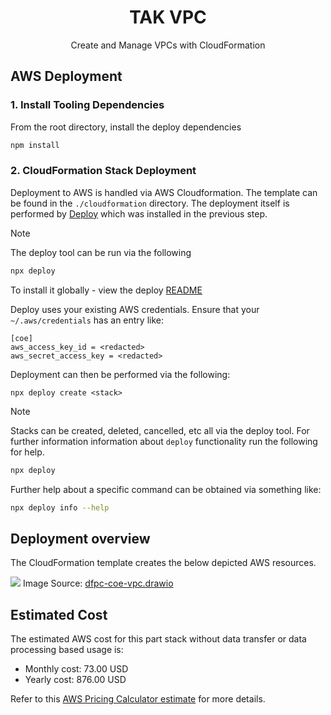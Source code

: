 <h1 align=center>TAK VPC</h1>

<p align=center>Create and Manage VPCs with CloudFormation</p>

## AWS Deployment

### 1. Install Tooling Dependencies

From the root directory, install the deploy dependencies

```sh
npm install
```

### 2. CloudFormation Stack Deployment
Deployment to AWS is handled via AWS Cloudformation. The template can be found in the `./cloudformation`
directory. The deployment itself is performed by [Deploy](https://github.com/openaddresses/deploy) which
was installed in the previous step.

> [!NOTE] 
> The deploy tool can be run via the following
>
> ```sh
> npx deploy
> ```
>
> To install it globally - view the deploy [README](https://github.com/openaddresses/deploy)
>
> Deploy uses your existing AWS credentials. Ensure that your `~/.aws/credentials` has an entry like:
> 
> ```
> [coe]
> aws_access_key_id = <redacted>
> aws_secret_access_key = <redacted>
> ```

Deployment can then be performed via the following:

```
npx deploy create <stack>
```

> [!NOTE] 
> Stacks can be created, deleted, cancelled, etc all via the deploy tool. For further information
> information about `deploy` functionality run the following for help.
> 
> ```sh
> npx deploy
> ```
> 
> Further help about a specific command can be obtained via something like:
> 
> ```sh
> npx deploy info --help
> ```

## Deployment overview

The CloudFormation template creates the below depicted AWS resources.

<img src="../../raw/main/documentation/images/dfpc-coe-vpc.png">
Image Source: <a href="../../raw/main/documentation/images/dfpc-coe-vpc.drawio">dfpc-coe-vpc.drawio</a>

## Estimated Cost

The estimated AWS cost for this part stack without data transfer or data processing based usage is:
* Monthly cost: 73.00 USD
* Yearly cost: 876.00 USD

Refer to this [AWS Pricing Calculator estimate](https://calculator.aws/#/estimate?id=0c1627738c15618c39af432977318f3ea5947b2d) for more details.
